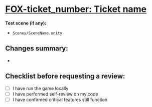 # [FOX-ticket_number: Ticket name](ticket-link-here)

**Test scene (if any):**
- `Scenes/SceneName.unity`

## Changes summary:
- 

## Checklist before requesting a review:
- [ ] I have run the game locally
- [ ] I have performed self-review on my code
- [ ] I have confirmed critical features still function
